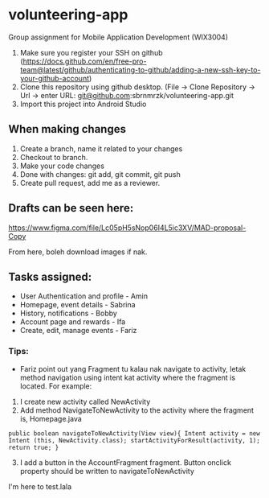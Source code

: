 # volunteering-app
Group assignment for Mobile Application Development (WIX3004)

1. Make sure you register your SSH on github (https://docs.github.com/en/free-pro-team@latest/github/authenticating-to-github/adding-a-new-ssh-key-to-your-github-account)
2. Clone this repository using github desktop. (File -> Clone Repository -> Url -> enter URL: git@github.com:sbrnmrzk/volunteering-app.git
3. Import this project into Android Studio

## When making changes
1. Create a branch, name it related to your changes
2. Checkout to branch.
3. Make your code changes
4. Done with changes: git add, git commit, git push
5. Create pull request, add me as a reviewer.

## Drafts can be seen here:
https://www.figma.com/file/Lc05pH5sNop06I4L5ic3XV/MAD-proposal-Copy

From here, boleh download images if nak. 

## Tasks assigned: 
- User Authentication and profile - Amin
- Homepage, event details - Sabrina
- History, notifications - Bobby
- Account page and rewards - Ifa
- Create, edit, manage events - Fariz
  
### Tips:
- Fariz point out yang Fragment tu kalau nak navigate to activity, letak method navigation using intent kat activity where the fragment is located.
For example:

1. I create new activity called NewActivity
2. Add method NavigateToNewActivity to the activity where the fragment is, Homepage.java

`
    public boolean navigateToNewActivity(View view){
        Intent activity = new Intent (this, NewActivity.class);
        startActivityForResult(activity, 1);
        return true;
    }
`

3. I add a button in the AccountFragment fragment. Button onclick property should be written to navigateToNewActivity


I'm here to test.lala